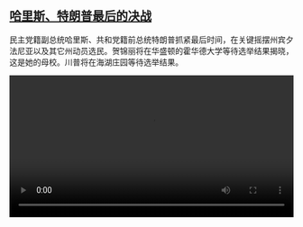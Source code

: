 <!--1731079025000-->
[哈里斯、特朗普最后的决战](https://www.dw.com/zh/%E5%93%88%E9%87%8C%E6%96%AF%E3%80%81%E7%89%B9%E6%9C%97%E6%99%AE%E6%9C%80%E5%90%8E%E7%9A%84%E5%86%B3%E6%88%98/a-70698110)
------

<p>民主党籍副总统哈里斯、共和党籍前总统特朗普抓紧最后时间，在关键摇摆州宾夕法尼亚以及其它州动员选民。贺锦丽将在华盛顿的霍华德大学等待选举结果揭晓，这是她的母校。川普将在海湖庄园等待选举结果。</small></p><video src="https://tvdownloaddw-a.akamaihd.net/Events/mp4/vdt_zh/2024/dwvgchi241105_campaign_01icw_AVC_1280x720.mp4" controls style="width:100%"></video>
